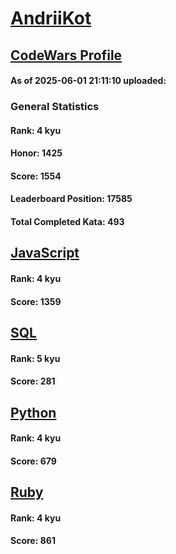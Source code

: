 # [AndriiKot](https://www.codewars.com/users/AndriiKot)

## [CodeWars Profile](https://www.codewars.com/users/AndriiKot)

#### As of 2025-06-01 21:11:10 uploaded:

### General Statistics

#### Rank: 4 kyu

#### Honor: 1425

#### Score: 1554

#### Leaderboard Position: 17585

#### Total Completed Kata: 493



## [JavaScript](https://github.com/AndriiKot/JavaScript__CodeWars)

#### Rank: 4 kyu

#### Score: 1359


## [SQL](https://github.com/AndriiKot/SQL__CodeWars)

#### Rank: 5 kyu

#### Score: 281


## [Python](https://github.com/AndriiKot/Python__CodeWars)

#### Rank: 4 kyu

#### Score: 679


## [Ruby](https://github.com/AndriiKot/Ruby__CodeWars)

#### Rank: 4 kyu

#### Score: 861

